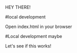 HEY THERE!

#local development

Open index.html in your browser

#Local development maybe

Let's see if this works!